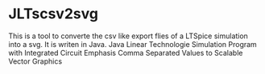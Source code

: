 # JLTscsv2svg
This is a tool to converte the csv like export flies of a LTSpice simulation into a svg.
It is writen in Java.
Java Linear Technologie Simulation Program with Integrated Circuit Emphasis Comma Separated Values to Scalable Vector Graphics

